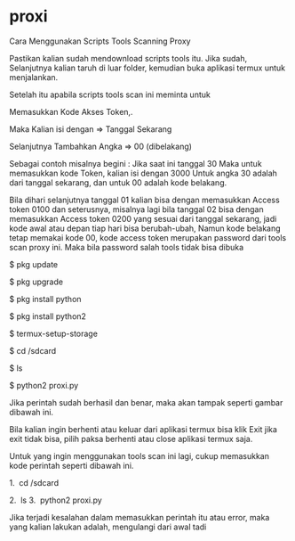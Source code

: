 # proxi
Cara Menggunakan Scripts Tools Scanning Proxy


Pastikan kalian sudah mendownload scripts tools itu. Jika sudah, Selanjutnya kalian taruh di luar folder, kemudian buka aplikasi termux untuk menjalankan.


Setelah itu apabila scripts tools scan ini meminta untuk

Memasukkan Kode Akses Token,.

Maka Kalian isi dengan => Tanggal Sekarang

Selanjutnya Tambahkan Angka => 00 (dibelakang)


Sebagai contoh misalnya begini : Jika saat ini tanggal 30 Maka untuk memasukkan kode Token, kalian isi dengan 3000 Untuk angka 30 adalah dari tanggal sekarang, dan untuk 00 adalah kode belakang.


Bila dihari selanjutnya tanggal 01 kalian bisa dengan memasukkan Access token 0100 dan seterusnya, misalnya lagi bila tanggal 02 bisa dengan memasukkan Access token 0200 yang sesuai dari tanggal sekarang, jadi kode awal atau depan tiap hari bisa berubah-ubah, Namun kode belakang tetap memakai kode 00, kode access token merupakan password dari tools scan proxy ini. Maka bila password salah tools tidak bisa dibuka








$ pkg update

$ pkg upgrade

$ pkg install python

$ pkg install python2

$ termux-setup-storage

$ cd /sdcard

$ ls

$ python2 proxi.py


Jika perintah sudah berhasil dan benar, maka akan tampak seperti gambar dibawah ini.


Bila kalian ingin berhenti atau keluar dari aplikasi termux bisa klik Exit jika exit tidak bisa, pilih paksa berhenti atau close aplikasi termux saja.


Untuk yang ingin menggunakan tools scan ini lagi, cukup memasukkan kode perintah seperti dibawah ini.


1.  cd /sdcard

2.  ls
3.  python2 proxi.py 


Jika terjadi kesalahan dalam memasukkan perintah itu atau error, maka yang kalian lakukan adalah, mengulangi dari awal tadi
